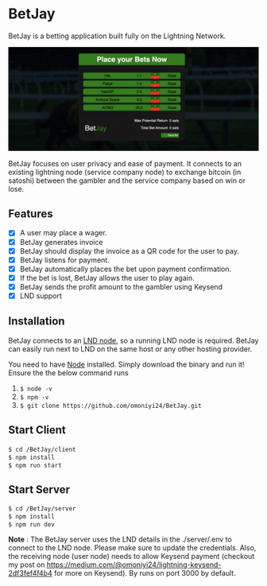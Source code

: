# BetJay

BetJay is a betting application built fully on the Lightning Network.


![demo](./image/landingpage.jpeg)

BetJay focuses on user privacy and ease of payment. It connects to an existing lightning node (service company node) to exchange
bitcoin (in satoshi) between the gambler and the service company based on win or lose.

## Features

- [x] A user may place a wager.
- [x] BetJay generates invoice
- [x] BetJay should display the invoice as a QR code for the user to pay.
- [x] BetJay listens for payment.
- [x] BetJay automatically places the bet upon payment confirmation.
- [x] If the bet is lost, BetJay allows the user to play again.
- [x] BetJay sends the profit amount to the gambler using Keysend
- [x] LND support

## Installation

BetJay connects to an [LND node](https://github.com/lightningnetwork/lnd/blob/master/docs/INSTALL.md), so a running LND node is required.
BetJay can easily run next to LND on the same host or any other hosting provider.

You need to have [Node](https://nodejs.org/en/download/) installed. Simply download the binary and run it!
Ensure the the below command runs

1. `$ node -v`
2. `$ npm -v`
3. `$ git clone https://github.com/omoniyi24/BetJay.git `

## Start Client
```
$ cd /BetJay/client
$ npm install
$ npm run start

```

## Start Server
```
$ cd /BetJay/server
$ npm install
$ npm run dev
```

**Note** : The BetJay server uses the LND details in the ./server/.env to connect to the LND node.
Please make sure to update the credentials. Also, the receiving node (user node) needs to allow
Keysend payment (checkout my post on https://medium.com/@omoniyi24/lightning-keysend-2df3fef4f4b4
for more on Keysend). By runs on port 3000 by default.

